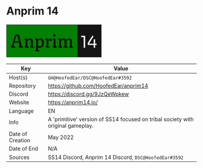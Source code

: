 # Anprim 14

<img alt="Space Station 14" style='height: 50%; width: 50%; object-fit: cover' src=logo.png/>

| Key  | Value |
| ------------- | ------------- |
| Host(s) | `GH@HoofedEar/DSC@HoofedEar#3592` |
| Repository  | https://github.com/HoofedEar/anprim14 |
| Discord  | https://discord.gg/9JzQeWpkew |
| Website | https://anprim14.io/ |
| Language | EN |
| Info | A 'primitive' version of SS14 focused on tribal society with original gameplay. |
| Date of Creation | May 2022 |
| Date of End |  N/A |
| Sources | SS14 Discord, Anprim 14 Discord, `DSC@HoofedEar#3592` |
